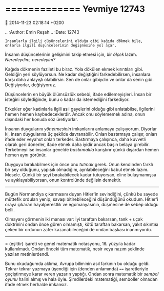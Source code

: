 =============
Yevmiye 12743
=============

:date: 2014-11-23 02:18:14 +0200

.. :Author: Emin Reşah
.. :Date:   12743

    İnsanlarla ilgili düşüncelerini olduğu gibi kağıda dökmek bile,
    onlarla ilgili düşüncelerinin değişmesine yol açar.

İnsanın düşüncelerinin gelişimini takip etmesi için, bir *ölçek* lazım.
*Neredeydim, neredeyim?*

Kağıda dökmenin fazileti bu biraz. Yola dökülen ekmek kırıntıları gibi.
Geldiğin yeri söylüyorsun. Ne kadar değiştiğini farkedebilirsen,
insanlara karşı daha anlayışlı olabilirsin. Sen de onlar gibiydin ve
onlar da senin gibi. Değişiyorlar, değişiyoruz.

Düşüncelerin en büyük ölümsüzlük sebebi, ifade edilemeyişleri. İnsan bir
isteğini söylediğinde, bunu o kadar da istemediğini farkediyor.

Erkekler eğer kadınlarla ilgili asıl gayelerini olduğu gibi anlatabilse,
ilgilerini hemen hemen kaybedeceklerdir. Ancak onu söylememek adına,
onun dışındaki her konuda söz üretiyorlar.

İnsanın duygularını *yönetmesinin* imkanlarını anlamaya çalışıyorum.
Diyorlar ki, insan duygularına üç şekilde davranabilir. Onları
bastırmaya çalışır, onları ifade eder veyahut onları terkeder.
Bastırmaya çalışınca, daha kuvvetli olarak geri dönerler, ifade etmek
daha iyidir ancak başın belaya girebilir. Terketmeyi ise insanlar
genelde *bastırmakla* karıştırır çünkü dışardan hemen hemen aynı
görünür.

Duyguyu bırakabilmek için önce onu *tutmak* gerek. Onun kendinden farklı
bir şey olduğunu, yapışık olmadığını, ayrılabileceğini kabul etmek
lazım. Mesele. Çünkü bir şeyi bırakabilecek kadar tutuyorsan, eline
bulaşmamışsa ve ayıklayabiliyorsan, onun kontrolünde değilsin demektir.

--------------

Bugün Normandiya çıkarmasını duyan Hitler'in sevindiğini, çünkü bu
sayede müttefik orduları yenip, savaşı bitirebileceğini düşündüğünü
okudum. Hitler'i oraya çıkaran hayalperestlik ve egomanyasının,
düşmesine de sebep olduğu belli.

Olmayanı görmenin iki manası var: İyi taraftan bakarsan, tank + uçak
doktrinini ondan önce gören olmamıştı, kötü taraftan bakarsan, yakıt
sıkıntısı çeken bir ordunun zafer kazanabileceğini de ondan başkası
inanmıyordu.

--------------

= (eşittir) işareti ve genel matematik notasyonu, 16. yüzyıla kadar
kullanılmadı. Ondan önceki tüm matematik, nesir veya nazım şeklinde
yazılan metinlerdendi.

Bunu okuduğumda aklıma, Avrupa biliminin asıl farkının bu olduğu geldi.
Tekrar tekrar yazmaya üşendiği için (denden anlamında) ``==``
işaretleriyle geçiştirmeye karar veren yazarın yaptığı. Ondan sonra
matematik bir *sembol oyunu* halini almış ve hala öyle. Şimdilerdeki
matematiği, semboller olmadan ifade etmek herhalde imkansız.
